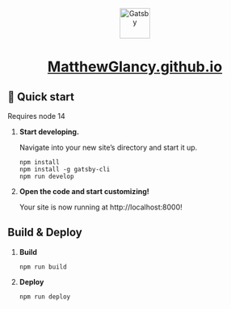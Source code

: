 <p align="center">
  <a href="https://www.gatsbyjs.com/?utm_source=starter&utm_medium=readme&utm_campaign=minimal-starter">
    <img alt="Gatsby" src="https://www.gatsbyjs.com/Gatsby-Monogram.svg" width="60" />
  </a>
</p>
<h1 align="center">
  <a href="https://MatthewGlancy.github.io">MatthewGlancy.github.io</a>
</h1>

## 🚀 Quick start

Requires node 14

1.  **Start developing.**

    Navigate into your new site’s directory and start it up.

    ```shell
    npm install
    npm install -g gatsby-cli
    npm run develop
    ```

2.  **Open the code and start customizing!**

    Your site is now running at http://localhost:8000!


## Build & Deploy  

1.  **Build**
    ```shell
    npm run build
    ```

2.  **Deploy**
    ```shell
    npm run deploy
    ```
